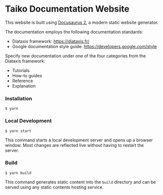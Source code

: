 # Taiko Documentation Website

This website is built using [Docusaurus 2](https://docusaurus.io/), a modern static website generator.

The documentation employs the following documentation standards:

- Diataxis framework: https://diataxis.fr/
- Google documentation style guide: https://developers.google.com/style

Specify new documentation under one of the four categories from the Diataxis framework:

- Tutorials
- How-to guides
- Reference
- Explanation

### Installation

```
$ yarn
```

### Local Development

```
$ yarn start
```

This command starts a local development server and opens up a browser window. Most changes are reflected live without having to restart the server.

### Build

```
$ yarn build
```

This command generates static content into the `build` directory and can be served using any static contents hosting service.
